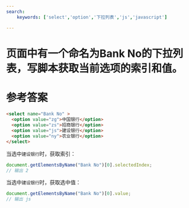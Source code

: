```yaml
---
search:
    keywords: ['select','option','下拉列表','js','javascript']

---
```


# 页面中有一个命名为Bank No的下拉列表，写脚本获取当前选项的索引和值。
# 参考答案
#### 

```html
<select name="Bank No" >
  <option value="zg">中国银行</option>
  <option value="zs">招商银行</option>
  <option value="js">建设银行</option>
  <option value="ny">农业银行</option>
</select>
```

当选中`建设银行`时，获取索引：
```js
document.getElementsByName("Bank No")[0].selectedIndex;
// 输出 2
```

当选中`建设银行`时，获取选中值：

```js
document.getElementsByName("Bank No")[0].value;
// 输出 js
```